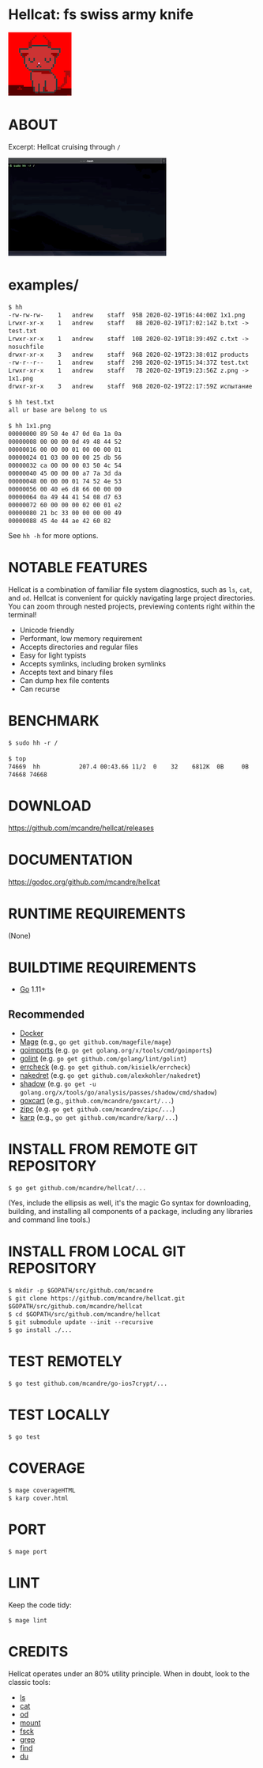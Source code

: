 # Hellcat: fs swiss army knife

![meow](hellcat.png)

# ABOUT

Excerpt: Hellcat cruising through `/`

![demon kitty](hellcat.gif)

# examples/

```console
$ hh
-rw-rw-rw-    1   andrew    staff  95B 2020-02-19T16:44:00Z 1x1.png
Lrwxr-xr-x    1   andrew    staff   8B 2020-02-19T17:02:14Z b.txt -> test.txt
Lrwxr-xr-x    1   andrew    staff  10B 2020-02-19T18:39:49Z c.txt -> nosuchfile
drwxr-xr-x    3   andrew    staff  96B 2020-02-19T23:38:01Z products
-rw-r--r--    1   andrew    staff  29B 2020-02-19T15:34:37Z test.txt
Lrwxr-xr-x    1   andrew    staff   7B 2020-02-19T19:23:56Z z.png -> 1x1.png
drwxr-xr-x    3   andrew    staff  96B 2020-02-19T22:17:59Z испытание

$ hh test.txt
all ur base are belong to us

$ hh 1x1.png
00000000 89 50 4e 47 0d 0a 1a 0a
00000008 00 00 00 0d 49 48 44 52
00000016 00 00 00 01 00 00 00 01
00000024 01 03 00 00 00 25 db 56
00000032 ca 00 00 00 03 50 4c 54
00000040 45 00 00 00 a7 7a 3d da
00000048 00 00 00 01 74 52 4e 53
00000056 00 40 e6 d8 66 00 00 00
00000064 0a 49 44 41 54 08 d7 63
00000072 60 00 00 00 02 00 01 e2
00000080 21 bc 33 00 00 00 00 49
00000088 45 4e 44 ae 42 60 82
```

See `hh -h` for more options.

# NOTABLE FEATURES

Hellcat is a combination of familiar file system diagnostics, such as `ls`, `cat`, and `od`. Hellcat is convenient for quickly navigating large project directories. You can zoom through nested projects, previewing contents right within the terminal!

* Unicode friendly
* Performant, low memory requirement
* Accepts directories and regular files
* Easy for light typists
* Accepts symlinks, including broken symlinks
* Accepts text and binary files
* Can dump hex file contents
* Can recurse

# BENCHMARK

```console
$ sudo hh -r /

$ top
74669  hh           207.4 00:43.66 11/2  0    32    6812K  0B     0B     74668 74668
```

# DOWNLOAD

https://github.com/mcandre/hellcat/releases

# DOCUMENTATION

https://godoc.org/github.com/mcandre/hellcat

# RUNTIME REQUIREMENTS

(None)

# BUILDTIME REQUIREMENTS

* [Go](https://golang.org/) 1.11+

## Recommended

* [Docker](https://www.docker.com/)
* [Mage](https://magefile.org/) (e.g., `go get github.com/magefile/mage`)
* [goimports](https://godoc.org/golang.org/x/tools/cmd/goimports) (e.g. `go get golang.org/x/tools/cmd/goimports`)
* [golint](https://github.com/golang/lint) (e.g. `go get github.com/golang/lint/golint`)
* [errcheck](https://github.com/kisielk/errcheck) (e.g. `go get github.com/kisielk/errcheck`)
* [nakedret](https://github.com/alexkohler/nakedret) (e.g. `go get github.com/alexkohler/nakedret`)
* [shadow](golang.org/x/tools/go/analysis/passes/shadow/cmd/shadow) (e.g. `go get -u golang.org/x/tools/go/analysis/passes/shadow/cmd/shadow`)
* [goxcart](https://github.com/mcandre/goxcart) (e.g., `github.com/mcandre/goxcart/...`)
* [zipc](https://github.com/mcandre/zipc) (e.g. `go get github.com/mcandre/zipc/...`)
* [karp](https://github.com/mcandre/karp) (e.g., `go get github.com/mcandre/karp/...`)

# INSTALL FROM REMOTE GIT REPOSITORY

```console
$ go get github.com/mcandre/hellcat/...
```

(Yes, include the ellipsis as well, it's the magic Go syntax for downloading, building, and installing all components of a package, including any libraries and command line tools.)

# INSTALL FROM LOCAL GIT REPOSITORY

```console
$ mkdir -p $GOPATH/src/github.com/mcandre
$ git clone https://github.com/mcandre/hellcat.git $GOPATH/src/github.com/mcandre/hellcat
$ cd $GOPATH/src/github.com/mcandre/hellcat
$ git submodule update --init --recursive
$ go install ./...
```

# TEST REMOTELY

```console
$ go test github.com/mcandre/go-ios7crypt/...
```

# TEST LOCALLY

```console
$ go test
```

# COVERAGE

```console
$ mage coverageHTML
$ karp cover.html
```

# PORT

```console
$ mage port
```

# LINT

Keep the code tidy:

```console
$ mage lint
```

# CREDITS

Hellcat operates under an 80% utility principle. When in doubt, look to the classic tools:

* [ls](https://linux.die.net/man/1/ls)
* [cat](https://linux.die.net/man/1/cat)
* [od](https://linux.die.net/man/1/od)
* [mount](https://linux.die.net/man/8/mount)
* [fsck](https://linux.die.net/man/8/fsck)
* [grep](https://linux.die.net/man/1/grep)
* [find](https://linux.die.net/man/1/find)
* [du](https://linux.die.net/man/1/du)
